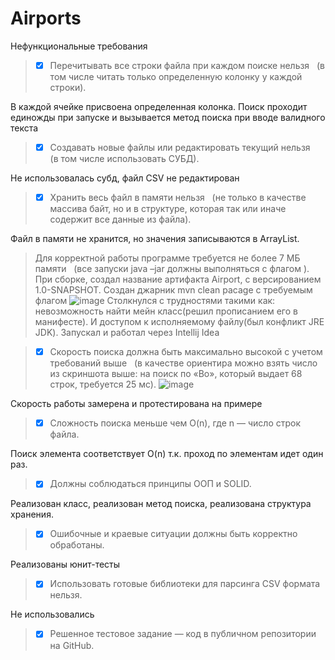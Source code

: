 # Airports
Нефункциональные требования
> - [x] Перечитывать все строки файла при каждом поиске нельзя  
(в том числе читать только определенную колонку у каждой строки).

В каждой ячейке присвоена определенная колонка. Поиск проходит единожды при запуске и вызывается метод поиска при вводе валидного текста

> - [x] Создавать новые файлы или редактировать текущий нельзя  
(в том числе использовать СУБД). 

Не использовалась субд, файл CSV не редактирован

> - [x] Хранить весь файл в памяти нельзя  
(не только в качестве массива байт, но и в структуре, которая так или иначе содержит все
данные из файла).

Файл в памяти не хранится, но значения записываются в ArrayList.

> Для корректной работы программе требуется не более 7 МБ памяти  
(все запуски java –jar должны выполняться с флагом ).
При сборке, создал название артифакта Airport, с версированием 1.0-SNAPSHOT. Создан джарник mvn clean pacage c требуемым флагом
![image](https://user-images.githubusercontent.com/71641509/183873506-4d2aa1d4-6e3a-434d-a85e-c462d8e57189.png)
Столкнулся с трудностями такими как: невозможность найти мейн класс(решил прописанием его в манифесте). И доступом к исполняемому файлу(был конфликт JRE JDK). Запускал и работал через Intellij Idea


> - [x] Скорость поиска должна быть максимально высокой с учетом требований выше  
(в качестве ориентира можно взять число из скриншота выше: на поиск по «Bo», который
выдает 68 строк, требуется 25 мс).
![image](https://user-images.githubusercontent.com/71641509/183874270-8c349414-8879-4d7a-a941-483ff984dfe6.png)


Скорость работы замерена и протестирована на примере

> - [x] Сложность поиска меньше чем O(n), где n — число строк файла.

Поиск элемента соответствует O(n) т.к. проход по элементам идет один раз.

> - [x] Должны соблюдаться принципы ООП и SOLID.

Реализован класс, реализован метод поиска, реализована структура хранения. 

> - [x] Ошибочные и краевые ситуации должны быть корректно обработаны.

Реализованы юнит-тесты

> - [x] Использовать готовые библиотеки для парсинга CSV формата нельзя.

Не использовались

> - [x] Решенное тестовое задание — код в публичном репозитории на GitHub.
